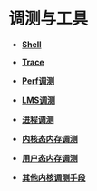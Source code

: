 # 调测与工具


- **[Shell](kernel-small-debug-shell.md)**

- **[Trace](kernel-small-debug-trace.md)**

- **[Perf调测](kernel-mini-memory-perf.md)**

- **[LMS调测](kernel-small-memory-lms.md)**

- **[进程调测](kernel-small-debug-process.md)**

- **[内核态内存调测](kernel-small-debug-memory.md)**

- **[用户态内存调测](kernel-small-debug-user.md)**

- **[其他内核调测手段](kernel-small-debug-other.md)**